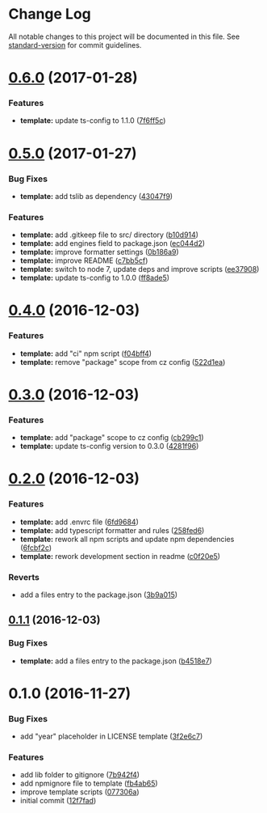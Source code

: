 # Change Log

All notable changes to this project will be documented in this file. See [standard-version](https://github.com/conventional-changelog/standard-version) for commit guidelines.

<a name="0.6.0"></a>
# [0.6.0](https://github.com/clebert/tipi-template-tslib/compare/v0.5.0...v0.6.0) (2017-01-28)


### Features

* **template:** update ts-config to 1.1.0 ([7f6ff5c](https://github.com/clebert/tipi-template-tslib/commit/7f6ff5c))



<a name="0.5.0"></a>
# [0.5.0](https://github.com/clebert/tipi-template-tslib/compare/v0.4.0...v0.5.0) (2017-01-27)


### Bug Fixes

* **template:** add tslib as dependency ([43047f9](https://github.com/clebert/tipi-template-tslib/commit/43047f9))

### Features

* **template:** add .gitkeep file to src/ directory ([b10d914](https://github.com/clebert/tipi-template-tslib/commit/b10d914))
* **template:** add engines field to package.json ([ec044d2](https://github.com/clebert/tipi-template-tslib/commit/ec044d2))
* **template:** improve formatter settings ([0b186a9](https://github.com/clebert/tipi-template-tslib/commit/0b186a9))
* **template:** improve README ([c7bb5cf](https://github.com/clebert/tipi-template-tslib/commit/c7bb5cf))
* **template:** switch to node 7, update deps and improve scripts ([ee37908](https://github.com/clebert/tipi-template-tslib/commit/ee37908))
* **template:** update ts-config to 1.0.0 ([ff8ade5](https://github.com/clebert/tipi-template-tslib/commit/ff8ade5))



<a name="0.4.0"></a>
# [0.4.0](https://github.com/clebert/tipi-template-tslib/compare/v0.3.0...v0.4.0) (2016-12-03)


### Features

* **template:** add "ci" npm script ([f04bff4](https://github.com/clebert/tipi-template-tslib/commit/f04bff4))
* **template:** remove "package" scope from cz config ([522d1ea](https://github.com/clebert/tipi-template-tslib/commit/522d1ea))



<a name="0.3.0"></a>
# [0.3.0](https://github.com/clebert/tipi-template-tslib/compare/v0.2.0...v0.3.0) (2016-12-03)


### Features

* **template:** add "package" scope to cz config ([cb299c1](https://github.com/clebert/tipi-template-tslib/commit/cb299c1))
* **template:** update ts-config version to 0.3.0 ([4281f96](https://github.com/clebert/tipi-template-tslib/commit/4281f96))



<a name="0.2.0"></a>
# [0.2.0](https://github.com/clebert/tipi-template-tslib/compare/v0.1.1...v0.2.0) (2016-12-03)


### Features

* **template:** add .envrc file ([6fd9684](https://github.com/clebert/tipi-template-tslib/commit/6fd9684))
* **template:** add typescript formatter and rules ([258fed6](https://github.com/clebert/tipi-template-tslib/commit/258fed6))
* **template:** rework all npm scripts and update npm dependencies ([6fcbf2c](https://github.com/clebert/tipi-template-tslib/commit/6fcbf2c))
* **template:** rework development section in readme ([c0f20e5](https://github.com/clebert/tipi-template-tslib/commit/c0f20e5))

### Reverts

* add a files entry to the package.json ([3b9a015](https://github.com/clebert/tipi-template-tslib/commit/3b9a015))



<a name="0.1.1"></a>
## [0.1.1](https://github.com/clebert/tipi-template-tslib/compare/v0.1.0...v0.1.1) (2016-12-03)


### Bug Fixes

* **template:** add a files entry to the package.json ([b4518e7](https://github.com/clebert/tipi-template-tslib/commit/b4518e7))



<a name="0.1.0"></a>
# 0.1.0 (2016-11-27)


### Bug Fixes

* add "year" placeholder in LICENSE template ([3f2e6c7](https://github.com/clebert/tipi-template-tslib/commit/3f2e6c7))

### Features

* add lib folder to gitignore ([7b942f4](https://github.com/clebert/tipi-template-tslib/commit/7b942f4))
* add npmignore file to template ([fb4ab65](https://github.com/clebert/tipi-template-tslib/commit/fb4ab65))
* improve template scripts ([077306a](https://github.com/clebert/tipi-template-tslib/commit/077306a))
* initial commit ([12f7fad](https://github.com/clebert/tipi-template-tslib/commit/12f7fad))
